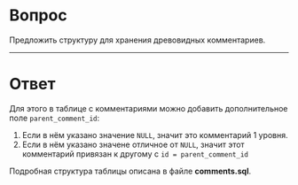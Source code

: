 # Вопрос

Предложить структуру для хранения древовидных комментариев.

---
# Ответ
Для этого в таблице с комментариями можно добавить дополнительное поле `parent_comment_id`:
1. Если в нём указано значение `NULL`, значит это комментарий 1 уровня.
2. Если в нём указано значене отличное от `NULL`, значит этот комментарий привязан к другому с `id = parent_comment_id`

Подробная структура таблицы описана в файле **comments.sql**.